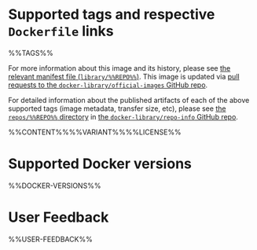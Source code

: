 # Supported tags and respective `Dockerfile` links

%%TAGS%%

For more information about this image and its history, please see [the relevant manifest file (`library/%%REPO%%`)](https://github.com/docker-library/official-images/blob/master/library/%%REPO%%). This image is updated via [pull requests to the `docker-library/official-images` GitHub repo](https://github.com/docker-library/official-images/pulls?q=label%3Alibrary%2F%%REPO%%).

For detailed information about the published artifacts of each of the above supported tags (image metadata, transfer size, etc), please see [the `repos/%%REPO%%` directory](https://github.com/docker-library/repo-info/blob/master/repos/%%REPO%%) in [the `docker-library/repo-info` GitHub repo](https://github.com/docker-library/repo-info).

%%CONTENT%%%%VARIANT%%%%LICENSE%%

# Supported Docker versions

%%DOCKER-VERSIONS%%

# User Feedback

%%USER-FEEDBACK%%
